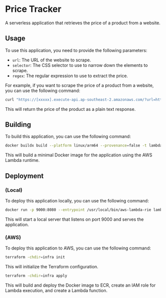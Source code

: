 # Price Tracker

A serverless application that retrieves the price of a product from a website.

## Usage

To use this application, you need to provide the following parameters:

- `url`: The URL of the website to scrape.
- `selector`: The CSS selector to use to narrow down the elements to scrape.
- `regex`: The regular expression to use to extract the price.

For example, if you want to scrape the price of a product from a website, you can use the following command:

```bash
curl "https://[xxxxx].execute-api.ap-southeast-2.amazonaws.com/?url=https%3A%2F%2Fexample.com&selector=p&regex=%28.*%3F%29%5C."
```

This will return the price of the product as a plain text response.

## Building

To build this application, you can use the following command:

```bash
docker buildx build --platform linux/arm64 --provenance=false -t lambda:price-tracker .
```
This will build a minimal Docker image for the application using the AWS Lambda runtime.

## Deployment
### (Local)
To deploy this application locally, you can use the following command:

```bash
docker run -p 9000:8080 --entrypoint /usr/local/bin/aws-lambda-rie lambda:price-tracker /var/task/bootstrap
```

This will start a local server that listens on port 9000 and serves the application.

### (AWS)
To deploy this application to AWS, you can use the following command:

```bash
terraform -chdir=infra init
```

This will initialize the Terraform configuration.

```bash
terraform -chdir=infra apply
```
This will build and deploy the Docker image to ECR, create an IAM role for Lambda execution, and create a Lambda function.
